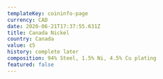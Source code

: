 ```yaml
---
templateKey: coininfo-page
currency: CAD
date: 2020-06-21T17:37:55.631Z
title: Canada Nickel
country: Canada
value: ¢5
history: complete later
composition: 94% Steel, 1.5% Ni, 4.5% Cu plating
featured: false
---
```

